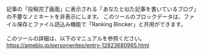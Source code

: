 記事の「投稿完了画面」に表示される「 あなたと似た記事を書いているブログ」の不要なノミネートを非表示にします。
このツールのブロックデータは、ファイル保存とファイル読込み機能で「Ranking Blocker 」と共用ができます。 <br>
<br>
このツールの詳細は、以下のマニュアルを参照ください。<br>
https://ameblo.jp/personwritep/entry-12823680965.html
